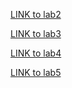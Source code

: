 [LINK to lab2](https://github.com/Robbe-coder/2imd-dev-portfolio)

[LINK to lab3](https://github.com/Robbe-coder/2imd-dev-portfolio/tree/master)

[LINK to lab4](https://github.com/Robbe-coder/2imd-dev-portfolio)

[LINK to lab5](https://github.com/Robbe-coder/2imd-dev-portfolio)